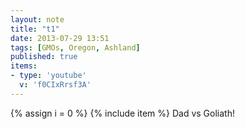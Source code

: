 ```yaml
---
layout: note
title: "t1"
date: 2013-07-29 13:51
tags: [GMOs, Oregon, Ashland]
published: true
items:
- type: 'youtube'
  v: 'f0CIxRrsf3A'
---
```

{% assign i = 0  %}
{% include item %}
Dad vs Goliath! 